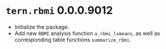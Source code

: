 # `tern.rbmi` 0.0.0.9012

* Initialize the package.
* Add new `RBMI` analysis function `a_rbmi_lsmeans`, as well as corresponding table functions `summarize_rbmi`.
